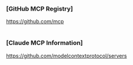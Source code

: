 ### [GitHub MCP Registry]   
https://github.com/mcp
<br/><br/>
### [Claude MCP Information]   
https://github.com/modelcontextprotocol/servers
